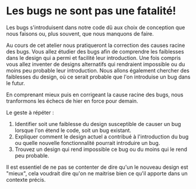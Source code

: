 # Les bugs ne sont pas une fatalité! 

Les bugs s'introduisent dans notre code dû aux choix de conception que nous faisons ou, plus souvent, que nous manquons de faire.

Au cours de cet atelier nous pratiqueront la correction des causes racine des bugs. Vous allez étudier des bugs afin de comprendre les faiblesses dans le design qui a permi et facilité leur introduction. Une fois compris vous allez inventer de designs alternatifs qui rendraient impossible ou du moins peu probable leur introduction. Nous allons également chercher des faiblesses du design, où ce serait probable que l'on introduise un bug dans le futur.

En comprenant mieux puis en corrigeant la cause racine des bugs, nous tranformons les échecs de hier en force  pour demain.

Le geste à répéter :
1. Identifier soit une faiblesse du design susceptible de causer un bug lorsque l'on étend le code, soit un bug existant.
2. Expliquer comment le design actuel a contribué à l'introduction du bug ou quelle nouvelle fonctionnalité pourrait introduire un bug. 
3. Trouvez un design qui rend impossible ce bug ou du moins qui le rend peu probable.

Il est essentiel de ne pas se contenter de dire qu'un le nouveau design est "mieux", cela voudrait dire qu'on ne maitrise bien ce qu'il apporte dans un contexte précis.

